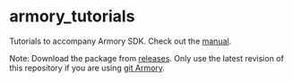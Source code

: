 # armory_tutorials

Tutorials to accompany Armory SDK. Check out the [manual](http://armory3d.org/manual/).

Note: Download the package from [releases](https://github.com/armory3d/armory_tutorials/releases). Only use the latest revision of this repository if you are using [git Armory](http://armory3d.org/manual/#/dev/gitversion?id=armory-updater).
